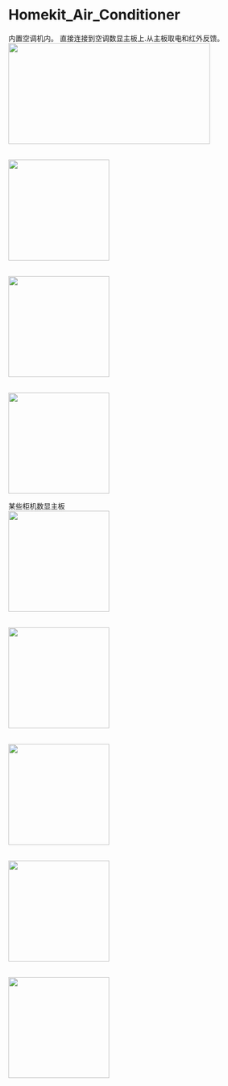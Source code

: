 # Homekit_Air_Conditioner
内置空调机内。
直接连接到空调数显主板上.从主板取电和红外反馈。
<br><img src="https://github.com/LouisLee985/Homekit-Air-Conditioner/blob/main/hardware/AC_IR_Homekit_Inside_3.0_0402/AC_IR_Homekit_Inside_3.0_0402.jpg" width="400" height="200"/>

<br><img src="https://github.com/LouisLee985/Homekit-Air-Conditioner/blob/main/hardware/AC_IR_Homekit_Inside_3.0_0402/IMG_2002.JPG" width="200" height="200"/>

<br><img src="https://github.com/LouisLee985/Homekit-Air-Conditioner/blob/main/hardware/AC_IR_Homekit_Inside_3.0_0402/IMG_2003.JPG" width="200" height="200"/>

<br><img src="https://github.com/LouisLee985/Homekit-Air-Conditioner/blob/main/hardware/AC_IR_Homekit_Inside_3.0_0402/IMG_2004.JPG" width="200" height="200"/>


某些柜机数显主板
<br><img src="https://github.com/LouisLee985/Homekit-Air-Conditioner/blob/main/hardware/AC_IR_Homekit_Inside_3.0_0402/IMG_2005.JPG" width="200" height="200"/>

<br><img src="https://github.com/LouisLee985/Homekit-Air-Conditioner/blob/main/hardware/AC_IR_Homekit_Inside_3.0_0402/IMG_2007.JPG" width="200" height="200"/>

<br><img src="https://github.com/LouisLee985/Homekit-Air-Conditioner/blob/main/hardware/AC_IR_Homekit_Inside_3.0_0402/IMG_2029.JPG" width="200" height="200"/>

<br><img src="https://github.com/LouisLee985/Homekit-Air-Conditioner/blob/main/hardware/AC_IR_Homekit_Inside_3.0_0402/IMG_2030.JPG" width="200" height="200"/>


<br><img src="https://github.com/LouisLee985/Homekit-Air-Conditioner/blob/main/hardware/AC_IR_Homekit_Inside_3.0_0402/IMG_2031.JPG" width="200" height="200"/>
